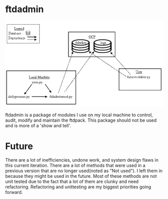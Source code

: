 # ftdadmin
![alt text](https://github.com/jc22dora/ftdadmin/blob/main/Diagrams/dependencychart.png)

ftdadmin is a package of modules I use on my local machine to control, audit, modify and maintain the ftdpack. This package should not be used and is more of a 'show and tell'. 


# Future

There are a lot of inefficiencies, undone work, and system design flaws in this current iteration. There are a lot of methods that were used in a previous version that are no longer used(noted as "Not used"). I left them in because they might be used in the future. Most of these methods are not unit tested due to the fact that a lot of them are clunky and need refactoring. Refactoring and unittesting are my biggest priorities going forward. 
